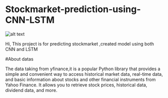 # Stockmarket-prediction-using-CNN-LSTM
![alt text](https://i.pinimg.com/564x/42/71/31/4271319a51a77596915a88ef69ea3dce.jpg)


Hi, This project is for predicting stockmarket ,created model using both CNN and LSTM<br>

#About datas

The data taking from yfinance,it is a popular Python library that provides a simple and convenient way to access historical market data, real-time data, and basic information about stocks and other financial instruments from Yahoo Finance. It allows you to retrieve stock prices, historical data, dividend data, and more.
